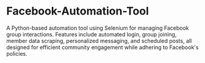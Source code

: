 # Facebook-Automation-Tool
A Python-based automation tool using Selenium for managing Facebook group interactions. Features include automated login, group joining, member data scraping, personalized messaging, and scheduled posts, all designed for efficient community engagement while adhering to Facebook's policies.
